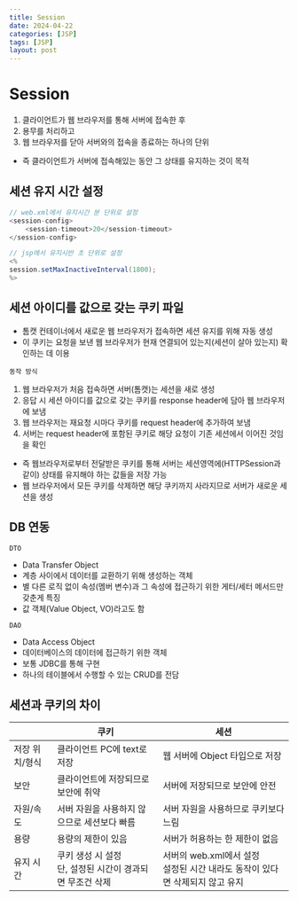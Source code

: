 ```yaml
---
title: Session
date: 2024-04-22
categories: [JSP]
tags: [JSP]
layout: post
---
```


# Session
1. 클라이언트가 웹 브라우저를 통해 서버에 접속한 후
2. 용무를 처리하고
3. 웹 브라우저를 닫아 서버와의 접속을 종료하는 하나의 단위
* 즉 클라이언트가 서버에 접속해있는 동안 그 상태를 유지하는 것이 목적

## 세션 유지 시간 설정
```Java
// web.xml에서 유지시간 분 단위로 설정
<session-config>
    <session-timeout>20</session-timeout>
</session-config>

// jsp에서 유지시반 초 단위로 설정
<%
session.setMaxInactiveInterval(1800);
%>
```
## 세션 아이디를 값으로 갖는 쿠키 파일
* 톰캣 컨테이너에서 새로운 웹 브라우저가 접속하면 세션 유지를 위해 자동 생성
* 이 쿠키는 요청을 보낸 웹 브라우저가 현재 연결되어 있는지(세션이 살아 있는지) 확인하는 데 이용

`동작 방식`
1. 웹 브라우저가 처음 접속하면 서버(톰캣)는 세션을 새로 생성
2. 응답 시 세션 아이디를 값으로 갖는 쿠키를 response header에 담아 웹 브라우저에 보냄
3. 웹 브라우저는 재요청 시마다 쿠키를 request header에 추가하여 보냄
4. 서버는 request header에 포함된 쿠키로 해당 요청이 기존 세션에서 이어진 것임을 확인

* 즉 웹브라우저로부터 전달받은 쿠키를 통해 서버는 세션영역에(HTTPSession과 같이) 상태를 유지해야 하는 값들을 저장 가능
* 웹 브라우저에서 모든 쿠키를 삭제하면 해당 쿠키까지 사라지므로 서버가 새로운 세션을 생성

## DB 연동
`DTO`
* Data Transfer Object
* 계층 사이에서 데이터를 교환하기 위해 생성하는 객체
* 별 다른 로직 없이 속성(멤버 변수)과 그 속성에 접근하기 위한 게터/세터 메서드만 갖춘게 특징
* 값 객체(Value Object, VO)라고도 함

`DAO`
* Data Access Object
* 데이터베이스의 데이터에 접근하기 위한 객체
* 보통 JDBC를 통해 구현
* 하나의 테이블에서 수행할 수 있는 CRUD를 전담

## 세션과 쿠키의 차이

||쿠키|세션|
|-|-|-|
|저장 위치/형식|클라이언트 PC에 text로 저장|웹 서버에 Object 타입으로 저장|
|보안|클라이언트에 저장되므로 보안에 취약|서버에 저장되므로 보안에 안전|
|자원/속도|서버 자원을 사용하지 않으므로 세션보다 빠름|서버 자원을 사용하므로 쿠키보다 느림|
|용량|용량의 제한이 있음|서버가 허용하는 한 제한이 없음|
|유지 시간|쿠키 생성 시 설정<br>단, 설정된 시간이 경과되면 무조건 삭제|서버의 web.xml에서 설정<br>설정된 시간 내라도 동작이 있다면 삭제되지 않고 유지|